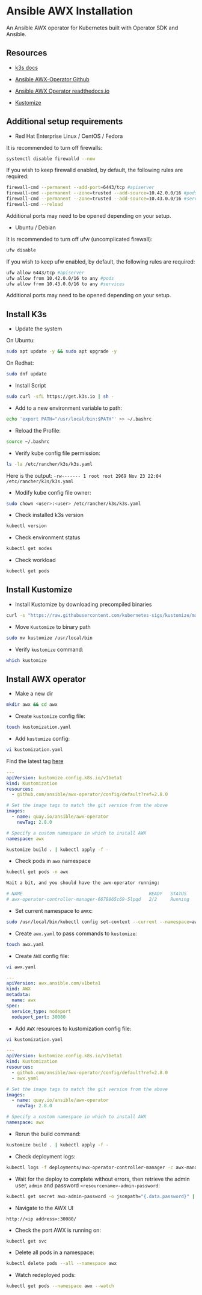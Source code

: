 # Ansible AWX Installation

An Ansible AWX operator for Kubernetes built with Operator SDK and Ansible. 

## Resources

- [k3s docs](https://docs.k3s.io/quick-start)
- [Ansible AWX-Operator Github](https://github.com/ansible/awx-operator)

- [Ansible AWX Operator readthedocs.io](https://ansible.readthedocs.io/projects/awx-operator/en/latest/installation/basic-install.html)
  
- [Kustomize](https://kubectl.docs.kubernetes.io/installation/kustomize/)

## Additional setup requirements

- Red Hat Enterprise Linux / CentOS / Fedora

It is recommended to turn off firewalls:

```bash
systemctl disable firewalld --now
```

If you wish to keep firewalld enabled, by default, the following rules are required:

```bash
firewall-cmd --permanent --add-port=6443/tcp #apiserver
firewall-cmd --permanent --zone=trusted --add-source=10.42.0.0/16 #pods
firewall-cmd --permanent --zone=trusted --add-source=10.43.0.0/16 #services
firewall-cmd --reload
```

Additional ports may need to be opened depending on your setup.

- Ubuntu / Debian

It is recommended to turn off ufw (uncomplicated firewall):

```bash
ufw disable
```

If you wish to keep ufw enabled, by default, the following rules are required:

```bash
ufw allow 6443/tcp #apiserver
ufw allow from 10.42.0.0/16 to any #pods
ufw allow from 10.43.0.0/16 to any #services
```

Additional ports may need to be opened depending on your setup.

## Install K3s

- Update the system

On Ubuntu:

```bash
sudo apt update -y && sudo apt upgrade -y
```

On Redhat:

```bash
sudo dnf update
```

- Install Script

```bash
sudo curl -sfL https://get.k3s.io | sh -
```

- Add to a new environment variable to path:

```bash
echo 'export PATH="/usr/local/bin:$PATH"' >> ~/.bashrc
```

- Reload the Profile: 

```bash
source ~/.bashrc
```

- Verify kube config file permission:
  
```bash
ls -la /etc/rancher/k3s/k3s.yaml
```

Here is the output:
`-rw------- 1 root root 2969 Nov 23 22:04 /etc/rancher/k3s/k3s.yaml
`

- Modify kube config file owner:
  
```bash
sudo chown <user>:<user> /etc/rancher/k3s/k3s.yaml
```

- Check installed k3s version

```bash
kubectl version
```

- Check environment status

```bash
kubectl get nodes
```

- Check workload

```bash
kubectl get pods
```

## Install Kustomize

- Install Kustomize by downloading precompiled binaries
  
```bash
curl -s "https://raw.githubusercontent.com/kubernetes-sigs/kustomize/master/hack/install_kustomize.sh"  | bash
```

- Move `Kustomize` to binary path
  
```bash
sudo mv kustomize /usr/local/bin
```

- Verify `kustomize` command:

```bash
which kustomize
```

## Install AWX operator

- Make a new dir
  
```bash
mkdir awx && cd awx
```

- Create `kustomize` config file:

```bash
touch kustomization.yaml
```

- Add `kustomize` config:

```bash
vi kustomization.yaml
```

Find the latest tag [here](https://github.com/ansible/awx-operator/releases)

```yaml
---
apiVersion: kustomize.config.k8s.io/v1beta1
kind: Kustomization
resources:
  - github.com/ansible/awx-operator/config/default?ref=2.8.0

# Set the image tags to match the git version from the above
images:
  - name: quay.io/ansible/awx-operator
    newTag: 2.8.0

# Specify a custom namespace in which to install AWX
namespace: awx
```

```bash
kustomize build . | kubectl apply -f -
```

- Check pods in `awx` namespace
  
```bash
kubectl get pods -n awx

Wait a bit, and you should have the awx-operator running:

# NAME                                               READY   STATUS    # RESTARTS   AGE
# awx-operator-controller-manager-6678865c69-5lpqd   2/2     Running   0          112s
```

- Set current namespace to awx:

```bash
sudo /usr/local/bin/kubectl config set-context --current --namespace=awx
```

- Create `awx.yaml` to pass commands to `kustomize`:

```bash
touch awx.yaml
```

- Create `AWX` config file:

```bash
vi awx.yaml
```

```yaml
---
apiVersion: awx.ansible.com/v1beta1
kind: AWX
metadata:
  name: awx
spec:
  service_type: nodeport
  nodeport_port: 30080
```

- Add `AWX` resources to kustomization config file:

```bash
vi kustomization.yaml
```

```yaml
---
apiVersion: kustomize.config.k8s.io/v1beta1
kind: Kustomization
resources:
  - github.com/ansible/awx-operator/config/default?ref=2.8.0
  - awx.yaml

# Set the image tags to match the git version from the above
images:
  - name: quay.io/ansible/awx-operator
    newTag: 2.8.0

# Specify a custom namespace in which to install AWX
namespace: awx
```

- Rerun the build command:

```bash
kustomize build . | kubectl apply -f -
```

- Check deployment logs:

```bash
kubectl logs -f deployments/awx-operator-controller-manager -c awx-manager
```

- Wait for the deploy to complete without errors, then retrieve the admin user, `admin` and password `<resourcename>-admin-password`:

```bash
kubectl get secret awx-admin-password -o jsonpath="{.data.password}" | base64 --decode ; echo
```

- Navigate to the AWX UI

`http://<ip address>:30080/`

- Check the port AWX is running on:

```bash
kubectl get svc
```

- Delete all pods in a  namespace:

```bash
kubectl delete pods --all --namespace awx
```

- Watch redeployed pods:

```bash
kubectl get pods --namespace awx --watch
```
